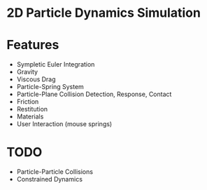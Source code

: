 # 2D Particle Dynamics Simulation

# Features
* Sympletic Euler Integration
* Gravity
* Viscous Drag
* Particle-Spring System
* Particle-Plane Collision Detection, Response, Contact
* Friction
* Restitution
* Materials
* User Interaction (mouse springs)

# TODO
* Particle-Particle Collisions
* Constrained Dynamics

